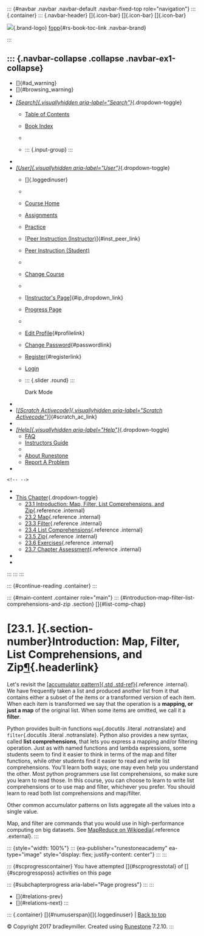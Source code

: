 ::: {#navbar .navbar .navbar-default .navbar-fixed-top role="navigation"}
::: {.container}
::: {.navbar-header}
[]{.icon-bar} []{.icon-bar} []{.icon-bar}

<div>

[![](../_static/img/RAIcon.png)](/runestone/default/user/login){.brand-logo}
[fopp](../index.html){#rs-book-toc-link .navbar-brand}

</div>
:::

::: {.navbar-collapse .collapse .navbar-ex1-collapse}
-   
-   []{#ad_warning}
-   []{#browsing_warning}
-   
-   [*[Search]{.visuallyhidden
    aria-label="Search"}*](#){.dropdown-toggle}
    -   [Table of Contents](../index.html)

    -   [Book Index](../genindex.html)

    -   

    -   ::: {.input-group}
        :::
-   
-   [*[User]{.visuallyhidden aria-label="User"}*](#){.dropdown-toggle}
    -   []{.loggedinuser}

    -   

    -   [Course Home](/ns/course/index)

    -   [Assignments](/assignment/student/chooseAssignment)

    -   [Practice](/runestone/assignments/practice)

    -   [[Peer Instruction
        (Instructor)](/runestone/peer/instructor.html)]{#inst_peer_link}

    -   [Peer Instruction (Student)](/runestone/peer/student.html)

    -   

    -   [Change Course](/runestone/default/courses)

    -   

    -   [[Instructor\'s
        Page](/runestone/admin/index)]{#ip_dropdown_link}

    -   [Progress Page](/runestone/dashboard/studentreport)

    -   

    -   [Edit Profile](/runestone/default/user/profile){#profilelink}

    -   [Change
        Password](/runestone/default/user/change_password){#passwordlink}

    -   [Register](/runestone/default/user/register){#registerlink}

    -   [Login](#)

    -   ::: {.slider .round}
        :::

        Dark Mode
-   
-   [[*[Scratch Activecode]{.visuallyhidden
    aria-label="Scratch Activecode"}*](javascript:runestoneComponents.popupScratchAC())]{#scratch_ac_link}
-   
-   [*[Help]{.visuallyhidden aria-label="Help"}*](#){.dropdown-toggle}
    -   [FAQ](http://runestoneinteractive.org/pages/faq.html)
    -   [Instructors Guide](https://guide.runestone.academy)
    -   
    -   [About Runestone](http://runestoneinteractive.org)
    -   [Report A
        Problem](/runestone/default/reportabug?course=fopp&page=intro)
-   

```{=html}
<!-- -->
```
-   
-   [This Chapter](../index.html){.dropdown-toggle}
    -   [23.1 Introduction: Map, Filter, List Comprehensions, and
        Zip](intro.html){.reference .internal}
    -   [23.2 Map](map.html){.reference .internal}
    -   [23.3 Filter](filter.html){.reference .internal}
    -   [23.4 List Comprehensions](listcomp.html){.reference .internal}
    -   [23.5 Zip](zip.html){.reference .internal}
    -   [23.6 Exercises](Exercises.html){.reference .internal}
    -   [23.7 Chapter Assessment](ChapterAssessment.html){.reference
        .internal}
-   
-   
:::
:::
:::

::: {#continue-reading .container}
:::

::: {#main-content .container role="main"}
::: {#introduction-map-filter-list-comprehensions-and-zip .section}
[]{#list-comp-chap}

[23.1. ]{.section-number}Introduction: Map, Filter, List Comprehensions, and Zip[¶](#introduction-map-filter-list-comprehensions-and-zip "Permalink to this heading"){.headerlink}
==================================================================================================================================================================================

Let's revisit the [[accumulator pattern]{.std
.std-ref}](../Iteration/TheAccumulatorPattern.html#accum-pattern){.reference
.internal}. We have frequently taken a list and produced another list
from it that contains either a subset of the items or a transformed
version of each item. When each item is transformed we say that the
operation is a **mapping, or just a map** of the original list. When
some items are omitted, we call it a **filter**.

Python provides built-in functions `map`{.docutils .literal
.notranslate} and `filter`{.docutils .literal .notranslate}. Python also
provides a new syntax, called **list comprehensions**, that lets you
express a mapping and/or filtering operation. Just as with named
functions and lambda expressions, some students seem to find it easier
to think in terms of the map and filter functions, while other students
find it easier to read and write list comprehensions. You'll learn both
ways; one may even help you understand the other. Most python
programmers use list comprehensions, so make sure you learn to read
those. In this course, you can choose to learn to write list
comprehensions or to use map and filter, whichever you prefer. You
should learn to read both list comprehensions and map/filter.

Other common accumulator patterns on lists aggregate all the values into
a single value.

Map, and filter are commands that you would use in high-performance
computing on big datasets. See [MapReduce on
Wikipedia](http://en.wikipedia.org/wiki/MapReduce){.reference
.external}.
:::

::: {style="width: 100%"}
::: {ea-publisher="runestoneacademy" ea-type="image" style="display: flex; justify-content: center"}
:::
:::

::: {#scprogresscontainer}
You have attempted []{#scprogresstotal} of []{#scprogressposs}
activities on this page

::: {#subchapterprogress aria-label="Page progress"}
:::
:::

-   [[](toctree.html)]{#relations-prev}
-   [[](map.html)]{#relations-next}
:::

::: {.container}
[]{#numuserspan}[]{.loggedinuser} \| [Back to top](#)

© Copyright 2017 bradleymiller. Created using
[Runestone](http://runestoneinteractive.org/) 7.2.10.
:::
